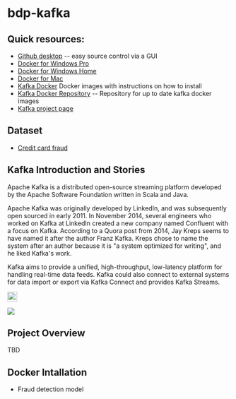 # bdp-kafka

## Quick resources:
 * [Github desktop](https://desktop.github.com/) -- easy source control via a GUI
 * [Docker for Windows Pro](https://store.docker.com/editions/community/docker-ce-desktop-windows)
 * [Docker for Windows Home](https://www.docker.com/products/docker-toolbox)
 * [Docker for Mac](https://store.docker.com/editions/community/docker-ce-desktop-mac)
 * [Kafka Docker](https://hub.docker.com/r/wurstmeister/kafka/) Docker images with instructions on how to install
 * [Kafka Docker Repository](https://github.com/wurstmeister/kafka-docker) -- Repository for up to date kafka docker images
 * [Kafka project page](https://kafka.apache.org/)

## Dataset
 * [Credit card fraud](https://www.kaggle.com/dalpozz/creditcardfraud) 

## Kafka Introduction and Stories
Apache Kafka is a distributed open-source streaming platform developed by the Apache Software Foundation written in Scala and Java. 

Apache Kafka was originally developed by LinkedIn, and was subsequently open sourced in early 2011. In November 2014, several engineers who worked on Kafka at LinkedIn created a new company named Confluent with a focus on Kafka. According to a Quora post from 2014, Jay Kreps seems to have named it after the author Franz Kafka. Kreps chose to name the system after an author because it is "a system optimized for writing", and he liked Kafka's work. 

Kafka aims to provide a unified, high-throughput, low-latency platform for handling real-time data feeds. Kafka could also connect to external systems for data import or export via Kafka Connect and provides Kafka Streams.

<img src="images/kafka%20structure.png" height="22">

![](images/kafka%20structure.png)

## Project Overview
TBD

## Docker Intallation
 * Fraud detection model
